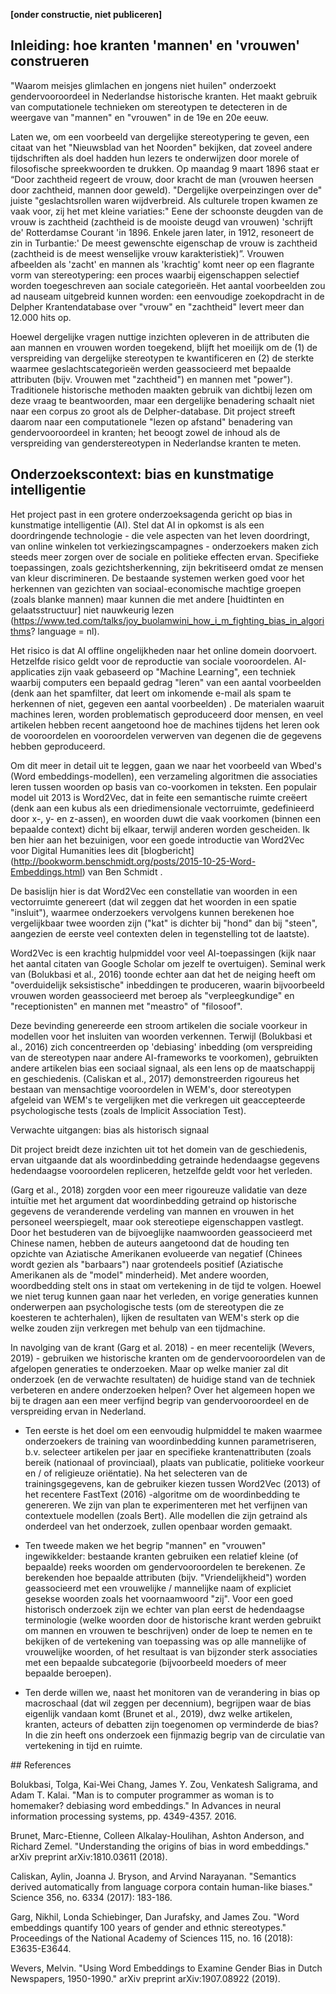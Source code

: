**[onder constructie, niet publiceren]**
## Inleiding: hoe kranten 'mannen' en 'vrouwen' construeren

"Waarom meisjes glimlachen en jongens niet huilen" onderzoekt gendervooroordeel in Nederlandse historische kranten. Het maakt gebruik van computationele technieken om stereotypen te detecteren in de weergave van "mannen" en "vrouwen" in de 19e en 20e eeuw.

Laten we, om een ​​voorbeeld van dergelijke stereotypering te geven, een citaat van het "Nieuwsblad van het Noorden" bekijken, dat zoveel andere tijdschriften als doel hadden hun lezers te onderwijzen door morele of filosofische spreekwoorden te drukken. Op maandag 9 maart 1896 staat er “Door zachtheid
regeert de vrouw, door kracht de man (vrouwen heersen door zachtheid, mannen door geweld). "Dergelijke overpeinzingen over de" juiste "geslachtsrollen waren wijdverbreid. Als culturele tropen kwamen ze vaak voor, zij het met kleine variaties:" Eene der schoonste deugden van de vrouw
is zachtheid (zachtheid is de mooiste deugd van vrouwen) 'schrijft de' Rotterdamse Courant 'in 1896. Enkele jaren later, in 1912, resoneert de zin in Turbantie:' De meest gewenschte eigenschap de vrouw is zachtheid (zachtheid is de meest wenselijke vrouw karakteristiek)”. Vrouwen afbeelden als 'zacht' en mannen als 'krachtig' komt neer op een flagrante vorm van stereotypering: een proces waarbij eigenschappen selectief worden toegeschreven aan sociale categorieën. Het aantal voorbeelden zou ad nauseam uitgebreid kunnen worden: een eenvoudige zoekopdracht in de Delpher Krantendatabase over "vrouw" en "zachtheid" levert meer dan 12.000 hits op.

Hoewel dergelijke vragen nuttige inzichten opleveren in de attributen die aan mannen en vrouwen worden toegekend, blijft het moeilijk om de (1) de verspreiding van dergelijke stereotypen te kwantificeren en (2) de sterkte waarmee geslachtscategorieën werden geassocieerd met bepaalde attributen (bijv. Vrouwen met "zachtheid") en mannen met "power"). Traditionele historische methoden maakten gebruik van dichtbij lezen om deze vraag te beantwoorden, maar een dergelijke benadering schaalt niet naar een corpus zo groot als de Delpher-database. Dit project streeft daarom naar een computationele "lezen op afstand" benadering van gendervooroordeel in kranten; het beoogt zowel de inhoud als de verspreiding van genderstereotypen in Nederlandse kranten te meten.

## Onderzoekscontext: bias en kunstmatige intelligentie

Het project past in een grotere onderzoeksagenda gericht op bias in kunstmatige intelligentie (AI). Stel dat AI in opkomst is als een doordringende technologie - die vele aspecten van het leven doordringt, van online winkelen tot verkiezingscampagnes - onderzoekers maken zich steeds meer zorgen over de sociale en politieke effecten ervan. Specifieke toepassingen, zoals gezichtsherkenning, zijn bekritiseerd omdat ze mensen van kleur discrimineren. De bestaande systemen werken goed voor het herkennen van gezichten van sociaal-economische machtige groepen (zoals blanke mannen) maar kunnen die met andere [huidtinten en gelaatsstructuur] niet nauwkeurig lezen (https://www.ted.com/talks/joy_buolamwini_how_i_m_fighting_bias_in_algorithms? language = nl).

Het risico is dat AI offline ongelijkheden naar het online domein doorvoert. Hetzelfde risico geldt voor de reproductie van sociale vooroordelen. AI-applicaties zijn vaak gebaseerd op "Machine Learning", een techniek waarbij computers een bepaald gedrag "leren" van een aantal voorbeelden (denk aan het spamfilter, dat leert om inkomende e-mail als spam te herkennen of niet, gegeven een aantal voorbeelden) . De materialen waaruit machines leren, worden problematisch geproduceerd door mensen, en veel artikelen hebben recent aangetoond hoe de machines tijdens het leren ook de vooroordelen en vooroordelen verwerven van degenen die de gegevens hebben geproduceerd.

Om dit meer in detail uit te leggen, gaan we naar het voorbeeld van Wbed's (Word embeddings-modellen), een verzameling algoritmen die associaties leren tussen woorden op basis van co-voorkomen in teksten. Een populair model uit 2013 is Word2Vec, dat in feite een semantische ruimte creëert (denk aan een kubus als een driedimensionale vectorruimte, gedefinieerd door x-, y- en z-assen), en woorden duwt die vaak voorkomen (binnen een bepaalde context) dicht bij elkaar, terwijl anderen worden gescheiden. Ik ben hier aan het bezuinigen, voor een goede introductie van Word2Vec voor Digital Humanities lees dit [blogbericht] (http://bookworm.benschmidt.org/posts/2015-10-25-Word-Embeddings.html) van Ben Schmidt .

De basislijn hier is dat Word2Vec een constellatie van woorden in een vectorruimte genereert (dat wil zeggen dat het woorden in een spatie "insluit"), waarmee onderzoekers vervolgens kunnen berekenen hoe vergelijkbaar twee woorden zijn ("kat" is dichter bij "hond" dan bij "steen", aangezien de eerste veel contexten delen in tegenstelling tot de laatste).

Word2Vec is een krachtig hulpmiddel voor veel AI-toepassingen (kijk naar het aantal citaten van Google Scholar om jezelf te overtuigen). Seminal werk van (Bolukbasi et al., 2016) toonde echter aan dat het de neiging heeft om "overduidelijk seksistische" inbeddingen te produceren, waarin bijvoorbeeld vrouwen worden geassocieerd met beroep als "verpleegkundige" en "receptionisten" en mannen met "meastro" of "filosoof".

Deze bevinding genereerde een stroom artikelen die sociale voorkeur in modellen voor het insluiten van woorden verkennen. Terwijl (Bolukbasi et al., 2016) zich concentreerden op 'debiasing' inbedding (om verspreiding van de stereotypen naar andere AI-frameworks te voorkomen), gebruikten andere artikelen bias een sociaal signaal, als een lens op de maatschappij en geschiedenis. (Caliskan et al., 2017) demonstreerden rigoureus het bestaan ​​van mensachtige vooroordelen in WEM's, door stereotypen afgeleid van WEM's te vergelijken met die verkregen uit geaccepteerde psychologische tests (zoals de Implicit Association Test).

Verwachte uitgangen: bias als historisch signaal

Dit project breidt deze inzichten uit tot het domein van de geschiedenis, ervan uitgaande dat als woordinbedding getrainde hedendaagse gegevens hedendaagse vooroordelen repliceren, hetzelfde geldt voor het verleden.

(Garg et al., 2018) zorgden voor een meer rigoureuze validatie van deze intuïtie met het argument dat woordinbedding getraind op historische gegevens de veranderende verdeling van mannen en vrouwen in het personeel weerspiegelt, maar ook stereotiepe eigenschappen vastlegt. Door het bestuderen van de bijvoeglijke naamwoorden geassocieerd met Chinese namen, hebben de auteurs aangetoond dat de houding ten opzichte van Aziatische Amerikanen evolueerde van negatief (Chinees wordt gezien als "barbaars") naar grotendeels positief (Aziatische Amerikanen als de "model" minderheid). Met andere woorden, woordbedding stelt ons in staat om vertekening in de tijd te volgen. Hoewel we niet terug kunnen gaan naar het verleden, en vorige generaties kunnen onderwerpen aan psychologische tests (om de stereotypen die ze koesteren te achterhalen), lijken de resultaten van WEM's sterk op die welke zouden zijn verkregen met behulp van een tijdmachine.

In navolging van de krant (Garg et al. 2018) - en meer recentelijk (Wevers, 2019) - gebruiken we historische kranten om de gendervooroordelen van de afgelopen generaties te onderzoeken. Maar op welke manier zal dit onderzoek (en de verwachte resultaten) de huidige stand van de techniek verbeteren en andere onderzoeken helpen? Over het algemeen hopen we bij te dragen aan een meer verfijnd begrip van gendervooroordeel en de verspreiding ervan in Nederland.

- Ten eerste is het doel om een ​​eenvoudig hulpmiddel te maken waarmee onderzoekers de training van woordinbedding kunnen parametriseren, b.v. selecteer artikelen per jaar en specifieke krantenattributen (zoals bereik (nationaal of provinciaal), plaats van publicatie, politieke voorkeur en / of religieuze oriëntatie). Na het selecteren van de trainingsgegevens, kan de gebruiker kiezen tussen Word2Vec (2013) of het recentere FastText (2016) -algoritme om de woordinbedding te genereren. We zijn van plan te experimenteren met het verfijnen van contextuele modellen (zoals Bert). Alle modellen die zijn getraind als onderdeel van het onderzoek, zullen openbaar worden gemaakt.

- Ten tweede maken we het begrip "mannen" en "vrouwen" ingewikkelder: bestaande kranten gebruiken een relatief kleine (of bepaalde) reeks woorden om gendervooroordelen te berekenen. Ze berekenden hoe bepaalde attributen (bijv. "Vriendelijkheid") worden geassocieerd met een vrouwelijke / mannelijke naam of expliciet gesekse woorden zoals het voornaamwoord "zij". Voor een goed historisch onderzoek zijn we echter van plan eerst de hedendaagse terminologie (welke woorden door de historische krant werden gebruikt om mannen en vrouwen te beschrijven) onder de loep te nemen en te bekijken of de vertekening van toepassing was op alle mannelijke of vrouwelijke woorden, of het resultaat is van bijzonder sterk associaties met een bepaalde subcategorie (bijvoorbeeld moeders of meer bepaalde beroepen).

- Ten derde willen we, naast het monitoren van de verandering in bias op macroschaal (dat wil zeggen per decennium), begrijpen waar de bias eigenlijk vandaan komt (Brunet et al., 2019), dwz welke artikelen, kranten, acteurs of debatten zijn toegenomen op verminderde de bias? In die zin heeft ons onderzoek een fijnmazig begrip van de circulatie van vertekening in tijd en ruimte.


## References

Bolukbasi, Tolga, Kai-Wei Chang, James Y. Zou, Venkatesh Saligrama, and Adam T. Kalai. "Man is to computer programmer as woman is to homemaker? debiasing word embeddings." In Advances in neural information processing systems, pp. 4349-4357. 2016.

Brunet, Marc-Etienne, Colleen Alkalay-Houlihan, Ashton Anderson, and Richard Zemel. "Understanding the origins of bias in word embeddings." arXiv preprint arXiv:1810.03611 (2018).	

Caliskan, Aylin, Joanna J. Bryson, and Arvind Narayanan. "Semantics derived automatically from language corpora contain human-like biases." Science 356, no. 6334 (2017): 183-186.

Garg, Nikhil, Londa Schiebinger, Dan Jurafsky, and James Zou. "Word embeddings quantify 100 years of gender and ethnic stereotypes." Proceedings of the National Academy of Sciences 115, no. 16 (2018): E3635-E3644.

Wevers, Melvin. "Using Word Embeddings to Examine Gender Bias in Dutch Newspapers, 1950-1990." arXiv preprint arXiv:1907.08922 (2019).

